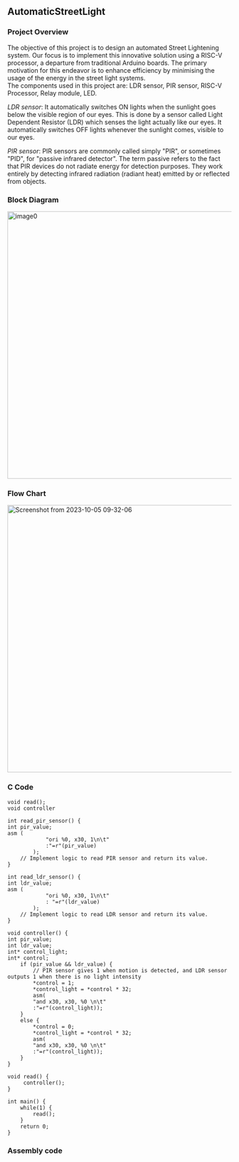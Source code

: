 ## AutomaticStreetLight

### Project Overview
The objective of this project is to design an automated Street Lightening system. Our focus is to implement this innovative solution using a RISC-V processor, a departure from traditional Arduino boards. The primary motivation for this endeavor is to enhance efficiency by  minimising the usage of the energy in the street light systems.   
The components used in this project are: LDR sensor, PIR sensor, RISC-V Processor, Relay module, LED.  

*LDR sensor*: It automatically switches ON lights when the sunlight goes below the visible region of our eyes. This is done by a sensor called Light Dependent Resistor (LDR) which senses the light actually like our eyes. It automatically switches OFF lights whenever the sunlight comes, visible to our eyes.

*PIR sensor*: PIR sensors are commonly called simply "PIR", or sometimes "PID", for "passive infrared detector". The term passive refers to the fact that PIR devices do not radiate energy for detection purposes. They work entirely by detecting infrared radiation (radiant heat) emitted by or reflected from objects.   

### Block Diagram

<img width="600" alt="image0" src="https://github.com/Lasya-G/RISCV---AutomaticStreetLight/assets/140998582/503047b1-52e1-462f-a545-33e1f01be7e7">

### Flow Chart

<img width="600" alt="Screenshot from 2023-10-05 09-32-06" src="https://github.com/Lasya-G/RISCV---AutomaticStreetLight/assets/140998582/e7481ccf-5ee6-48cf-8235-05d677df5f6a"> 

### C Code

```
void read();
void controller

int read_pir_sensor() {
int pir_value;
asm (
            "ori %0, x30, 1\n\t"
            :"=r"(pir_value)
        );
    // Implement logic to read PIR sensor and return its value.
}

int read_ldr_sensor() {
int ldr_value;
asm (
            "ori %0, x30, 1\n\t"
            : "=r"(ldr_value)
        );
    // Implement logic to read LDR sensor and return its value.
}

void controller() {
int pir_value;
int ldr_value;
int* control_light;
int* control;
    if (pir_value && ldr_value) { 
        // PIR sensor gives 1 when motion is detected, and LDR sensor outputs 1 when there is no light intensity
        *control = 1;
        *control_light = *control * 32;
        asm(
		"and x30, x30, %0 \n\t"
		:"=r"(control_light));
    }
    else { 
        *control = 0;
        *control_light = *control * 32;
        asm(
		"and x30, x30, %0 \n\t"
		:"=r"(control_light));
    }
}

void read() {
     controller();
}

int main() {
    while(1) {
        read();
    }
    return 0;
}
```



### Assembly code
